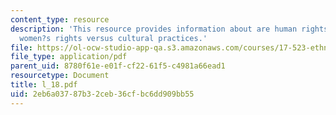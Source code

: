 ```yaml
---
content_type: resource
description: 'This resource provides information about are human rights universal?:
  women?s rights versus cultural practices.'
file: https://ol-ocw-studio-app-qa.s3.amazonaws.com/courses/17-523-ethnicity-and-race-in-world-politics-fall-2005/2eb6a03787b32ceb36cfbc6dd909bb55_l_18.pdf
file_type: application/pdf
parent_uid: 8780f61e-e01f-cf22-61f5-c4981a66ead1
resourcetype: Document
title: l_18.pdf
uid: 2eb6a037-87b3-2ceb-36cf-bc6dd909bb55
---
```

